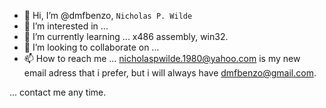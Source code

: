 - 👋 Hi, I’m @dmfbenzo, <CODE>Nicholas P. Wilde</CODE>
- 👀 I’m interested in ...
- 🌱 I’m currently learning ... x486 assembly, win32.
- 💞️ I’m looking to collaborate on ...
- 📫 How to reach me ... nicholaspwilde.1980@yahoo.com is my new email adress that i prefer, but i will always have dmfbenzo@gmail.com.

... contact me any time.

<!---
dmfbenzo/dmfbenzo is a ✨ special ✨ repository because its `README.md` (this file) appears on your GitHub profile.
You can click the Preview link to take a look at your changes.
--->
